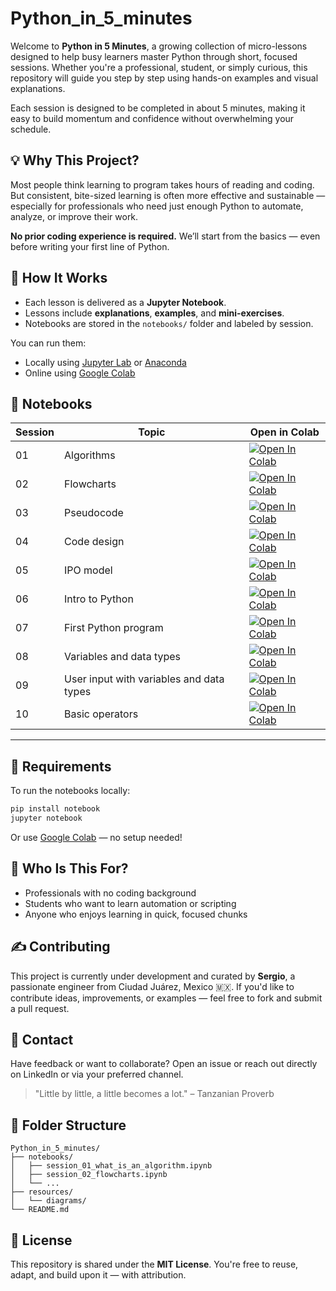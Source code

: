 # Python_in_5_minutes

Welcome to **Python in 5 Minutes**, a growing collection of micro-lessons designed to help busy learners master Python through short, focused sessions. Whether you're a professional, student, or simply curious, this repository will guide you step by step using hands-on examples and visual explanations.

Each session is designed to be completed in about 5 minutes, making it easy to build momentum and confidence without overwhelming your schedule.


## 💡 Why This Project?

Most people think learning to program takes hours of reading and coding. But consistent, bite-sized learning is often more effective and sustainable — especially for professionals who need just enough Python to automate, analyze, or improve their work.

**No prior coding experience is required.** We’ll start from the basics — even before writing your first line of Python.


## 🚀 How It Works

- Each lesson is delivered as a **Jupyter Notebook**.
- Lessons include **explanations**, **examples**, and **mini-exercises**.
- Notebooks are stored in the `notebooks/` folder and labeled by session.

You can run them:
- Locally using [Jupyter Lab](https://jupyter.org/install) or [Anaconda](https://www.anaconda.com/products/distribution)
- Online using [Google Colab](https://colab.research.google.com/)

## 📘 Notebooks

| Session | Topic              | Open in Colab |
|---------|--------------------|----------------|
| 01      | Algorithms    | [![Open In Colab](https://colab.research.google.com/assets/colab-badge.svg)](https://colab.research.google.com/github/sergio-a-hernandez/Python_in_5_minutes/blob/main/notebooks/session_01_what_is_an_algorithm.ipynb) |
| 02      | Flowcharts | [![Open In Colab](https://colab.research.google.com/assets/colab-badge.svg)](https://colab.research.google.com/github/sergio-a-hernandez/Python_in_5_minutes/blob/main/notebooks/session_02_flowcharts.ipynb) |
| 03      | Pseudocode         | [![Open In Colab](https://colab.research.google.com/assets/colab-badge.svg)](https://colab.research.google.com/github/sergio-a-hernandez/Python_in_5_minutes/blob/main/notebooks/session_03_introduction_to_pseudocode.ipynb) |
| 04      | Code design         | [![Open In Colab](https://colab.research.google.com/assets/colab-badge.svg)](https://colab.research.google.com/github/sergio-a-hernandez/Python_in_5_minutes/blob/main/notebooks/session_04_designing_before_coding.ipynb) |
| 05      | IPO model         | [![Open In Colab](https://colab.research.google.com/assets/colab-badge.svg)](https://colab.research.google.com/github/sergio-a-hernandez/Python_in_5_minutes/blob/main/notebooks/session_05_information_flow_and_data_transformation.ipynb) |
| 06      | Intro to Python         | [![Open In Colab](https://colab.research.google.com/assets/colab-badge.svg)](https://colab.research.google.com/github/sergio-a-hernandez/Python_in_5_minutes/blob/main/notebooks/session_06_intro_to_python.ipynb) |
| 07      | First Python program         | [![Open In Colab](https://colab.research.google.com/assets/colab-badge.svg)](https://colab.research.google.com/github/sergio-a-hernandez/Python_in_5_minutes/blob/main/notebooks/session_07_first_python_program.ipynb) |
| 08      | Variables and data types         | [![Open In Colab](https://colab.research.google.com/assets/colab-badge.svg)](https://colab.research.google.com/github/sergio-a-hernandez/Python_in_5_minutes/blob/main/notebooks/session_08_variables_and_data_types.ipynb) |
| 09      | User input with variables and data types         | [![Open In Colab](https://colab.research.google.com/assets/colab-badge.svg)](https://colab.research.google.com/github/sergio-a-hernandez/Python_in_5_minutes/blob/main/notebooks/session_09_user_input_and_variables.ipynb) |
| 10      | Basic operators         | [![Open In Colab](https://colab.research.google.com/assets/colab-badge.svg)](https://colab.research.google.com/github/sergio-a-hernandez/Python_in_5_minutes/blob/main/notebooks/session_10_basic_operators.ipynb) |
---

## 🧰 Requirements

To run the notebooks locally:

```bash
pip install notebook
jupyter notebook
````

Or use [Google Colab](https://colab.research.google.com/) — no setup needed!


## 🧠 Who Is This For?

* Professionals with no coding background
* Students who want to learn automation or scripting
* Anyone who enjoys learning in quick, focused chunks


## ✍️ Contributing

This project is currently under development and curated by **Sergio**, a passionate engineer from Ciudad Juárez, Mexico 🇲🇽. If you'd like to contribute ideas, improvements, or examples — feel free to fork and submit a pull request.


## 📩 Contact

Have feedback or want to collaborate?
Open an issue or reach out directly on LinkedIn or via your preferred channel.


> "Little by little, a little becomes a lot." – Tanzanian Proverb


## 📂 Folder Structure

```
Python_in_5_minutes/
├── notebooks/
│   ├── session_01_what_is_an_algorithm.ipynb
│   ├── session_02_flowcharts.ipynb
│   └── ...
├── resources/
│   └── diagrams/
└── README.md
```


## 🔖 License

This repository is shared under the **MIT License**. You're free to reuse, adapt, and build upon it — with attribution.
